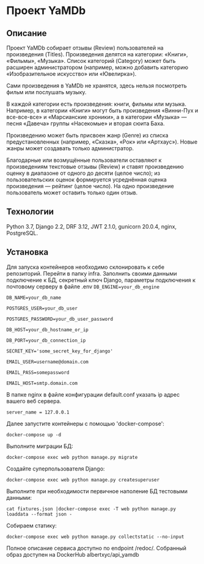 # Проект YaMDb
## Описание
Проект YaMDb собирает отзывы (Review) пользователей на произведения (Titles). Произведения делятся на категории: «Книги», «Фильмы», «Музыка». Список категорий (Category) может быть расширен администратором (например, можно добавить категорию «Изобразительное искусство» или «Ювелирка»).

Сами произведения в YaMDb не хранятся, здесь нельзя посмотреть фильм или послушать музыку.

В каждой категории есть произведения: книги, фильмы или музыка. Например, в категории «Книги» могут быть произведения «Винни-Пух и все-все-все» и «Марсианские хроники», а в категории «Музыка» — песня «Давеча» группы «Насекомые» и вторая сюита Баха.

Произведению может быть присвоен жанр (Genre) из списка предустановленных (например, «Сказка», «Рок» или «Артхаус»). Новые жанры может создавать только администратор.

Благодарные или возмущённые пользователи оставляют к произведениям текстовые отзывы (Review) и ставят произведению оценку в диапазоне от одного до десяти (целое число); из пользовательских оценок формируется усреднённая оценка произведения — рейтинг (целое число). На одно произведение пользователь может оставить только один отзыв.

## Технологии
Python 3.7, Django 2.2, DRF 3.12, JWT 2.1.0, gunicorn 20.0.4, nginx, PostgreSQL.

## Установка
Для запуска контейнеров необходимо склонировать к себе репозиторий.
Перейти в папку infra.
Заполнить своими данными подключение к БД, секретный ключ Django, параметры подключения к почтовому серверу в файле .env
`DB_ENGINE=your_db_engine`

`DB_NAME=your_db_name`

`POSTGRES_USER=your_db_user`

`POSTGRES_PASSWORD=your_db_user_password`

`DB_HOST=your_db_hostname_or_ip`

`DB_PORT=your_db_connection_ip`

`SECRET_KEY='some_secret_key_for_django'`

`EMAIL_USER=username@domain.com`

`EMAIL_PASS=somepassword`

`EMAIL_HOST=smtp.domain.com`

В папке nginx в файле конфигурации default.conf указать ip адрес вашего веб сервера.

`server_name = 127.0.0.1`

Далее запустите контейнеры с помощью 'docker-compose':

`docker-compose up -d`

Выполните миграции БД:

`docker-compose exec web python manage.py migrate`

Создайте суперпользователя Django:

`docker-compose exec web python manage.py createsuperuser`

Выполните при необходимости первичное наполение БД тестовыми данными:

`cat fixtures.json |docker-compose exec -T web python manage.py loaddata --format json -`

Собираем статику:

`docker-compose exec web python manage.py collectstatic --no-input `

Полное описание сервиса доступно по endpoint /redoc/.
Собранный образ доступен на DockerHub albertxyc/api_yamdb
